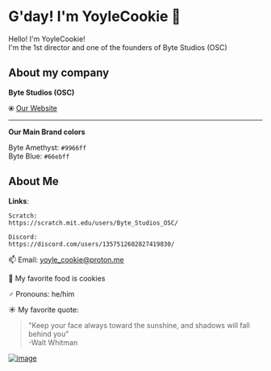 # G'day! I'm YoyleCookie 👋
Hello! I'm YoyleCookie!\
I'm the 1st director and one of the founders of Byte Studios (OSC)

## About my company
**Byte Studios (OSC)**

⦿ [Our Website](https://byteosc.pages.dev)

****
**Our Main Brand colors**

Byte Amethyst: `#9966ff`\
Byte Blue: `#66ebff`

## About Me
**Links**:
```
Scratch:
https://scratch.mit.edu/users/Byte_Studios_OSC/

Discord:
https://discord.com/users/1357512682827419830/
```

📫 Email: yoyle_cookie@proton.me

🍪 My favorite food is cookies

♂️ Pronouns: he/him

☀️ My favorite quote:

> "Keep your face always toward the sunshine, and shadows will fall behind you"\
> -Walt Whitman

[![image](https://file.garden/Z_Zkhskjxktxt43S/abcdefghijklmnopqrztuvexyz/mydisc.png)](https://discord.com/users/1357512682827419830)
